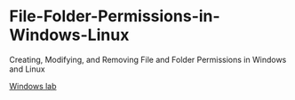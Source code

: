 # File-Folder-Permissions-in-Windows-Linux
Creating, Modifying, and Removing File and Folder Permissions in Windows and Linux

[Windows lab](/windows.md)